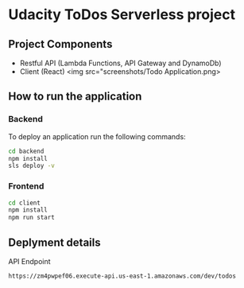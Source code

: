 # Udacity ToDos Serverless project

## Project Components
- Restful API (Lambda Functions, API Gateway and DynamoDb)
- Client (React)
<img src="screenshots/Todo Application.png>
## How to run the application
### Backend
To deploy an application run the following commands:

```bash
cd backend
npm install
sls deploy -v
````
### Frontend
```bash
cd client
npm install
npm run start
```

## Deplyment details
API Endpoint
```
https://zm4pwpef06.execute-api.us-east-1.amazonaws.com/dev/todos
```
